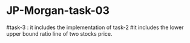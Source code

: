 # JP-Morgan-task-03
#task-3 : it includes the implementation of task-2
#it includes the lower upper bound ratio line  of two stocks price.
